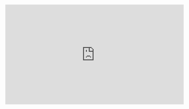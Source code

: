 <p><iframe width="560" height="315" src="https://www.youtube.com/embed/undefined" title="" frameBorder="0"   allow="accelerometer; autoplay; clipboard-write; encrypted-media; gyroscope; picture-in-picture; web-share"  allowFullScreen></iframe></p>
